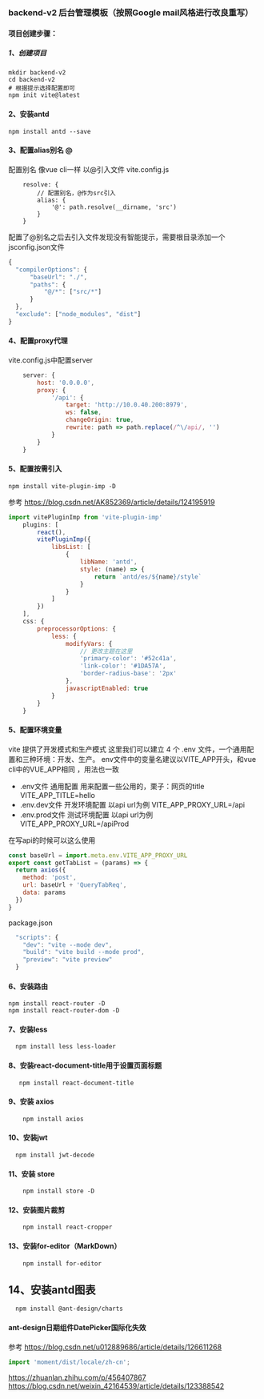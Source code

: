 ### backend-v2 后台管理模板（按照Google mail风格进行改良重写）

#### 项目创建步骤：

##### 1、创建项目

```shell
mkdir backend-v2
cd backend-v2
# 根据提示选择配置即可 
npm init vite@latest
```

#### 2、安装antd
```shell
npm install antd --save
```

#### 3、配置alias别名 @
配置别名 像vue cli一样 以@引入文件
vite.config.js
```shell
    resolve: {
        // 配置别名，@作为src引入
        alias: {
            '@': path.resolve(__dirname, 'src')
        }
    }
```
配置了@别名之后去引入文件发现没有智能提示，需要根目录添加一个jsconfig.json文件
```js
{
  "compilerOptions": {
      "baseUrl": "./",
      "paths": {
          "@/*": ["src/*"]
      }
  },
  "exclude": ["node_modules", "dist"]
}
```

#### 4、配置proxy代理
vite.config.js中配置server
```js
    server: {
        host: '0.0.0.0',
        proxy: {
            '/api': {
                target: 'http://10.0.40.200:8979',
                ws: false,
                changeOrigin: true,
                rewrite: path => path.replace(/^\/api/, '')
            }
        }
    }
```

#### 5、配置按需引入
```shell
npm install vite-plugin-imp -D
```
参考
https://blog.csdn.net/AK852369/article/details/124195919
```js
import vitePluginImp from 'vite-plugin-imp'
    plugins: [
        react(),
        vitePluginImp({
            libsList: [
                {
                    libName: 'antd',
                    style: (name) => {
                        return `antd/es/${name}/style`
                    }
                }
            ]
        })
    ],
    css: {
        preprocessorOptions: {
            less: {
                modifyVars: {
                    // 更改主题在这里
                    'primary-color': '#52c41a',
                    'link-color': '#1DA57A',
                    'border-radius-base': '2px'
                },
                javascriptEnabled: true
            }
        }
    }
```

#### 5、配置环境变量
vite 提供了开发模式和生产模式
这里我们可以建立 4 个 .env 文件，一个通用配置和三种环境：开发、生产。 env文件中的变量名建议以VITE_APP开头，和vue cli中的VUE_APP相同 ，用法也一致
- .env文件 通用配置 用来配置一些公用的，栗子：网页的title VITE_APP_TITLE=hello
- .env.dev文件 开发环境配置 以api url为例 VITE_APP_PROXY_URL=/api
- .env.prod文件 测试环境配置 以api url为例 VITE_APP_PROXY_URL=/apiProd

在写api的时候可以这么使用
```js
const baseUrl = import.meta.env.VITE_APP_PROXY_URL
export const getTabList = (params) => {
  return axios({
    method: 'post',
    url: baseUrl + 'QueryTabReq',
    data: params
  })
}
```
package.json
```js
  "scripts": {
    "dev": "vite --mode dev",
    "build": "vite build --mode prod",
    "preview": "vite preview"
  }
```

#### 6、安装路由
```shell
npm install react-router -D
npm install react-router-dom -D
```

#### 7、安装less
```shell script
  npm install less less-loader
```

#### 8、安装react-document-title用于设置页面标题
```shell script
   npm install react-document-title
```

#### 9、安装 axios
```shell script
    npm install axios
```

#### 10、安装jwt
```shell
  npm install jwt-decode
```

#### 11、安装 store
```shell
    npm install store -D
```

#### 12、安装图片裁剪
```shell
    npm install react-cropper
```

#### 13、安装for-editor（MarkDown）
```shell
    npm install for-editor
```

## 14、安装antd图表
```shell script
  npm install @ant-design/charts
```

#### ant-design日期组件DatePicker国际化失效
参考 https://blog.csdn.net/u012889686/article/details/126611268
```javascript
import 'moment/dist/locale/zh-cn';
```

https://zhuanlan.zhihu.com/p/456407867
https://blog.csdn.net/weixin_42164539/article/details/123388542
